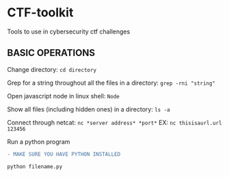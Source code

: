 # CTF-toolkit

Tools to use in cybersecurity ctf challenges

## BASIC OPERATIONS


Change directory: 
```cd directory```

Grep for a string throughout all the files in a directory:
```grep -rni "string"```

Open javascript node in linux shell:
```Node```

Show all files (including hidden ones) in a directory: ```ls -a```

Connect through netcat:
``` nc *server address* *port* ``` EX: ```nc thisisaurl.url 123456```

Run a python program
```diff
- MAKE SURE YOU HAVE PYTHON INSTALLED
```
```python filename.py```

